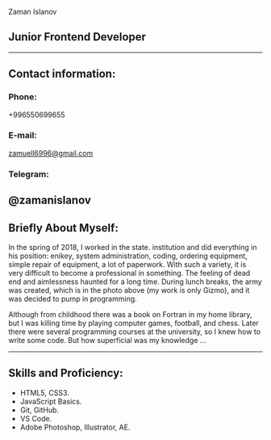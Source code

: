 Zaman Islanov

## Junior Frontend Developer

---
## Contact information:

### Phone: 
+996550699655
### E-mail: 
zamuell6996@gmail.com
### Telegram: 
@zamanislanov
---
## Briefly About Myself:
In the spring of 2018, I worked in the state. institution and did everything in his position: enikey, system administration, coding, ordering equipment, simple repair of equipment, a lot of paperwork. With such a variety, it is very difficult to become a professional in something. The feeling of dead end and aimlessness haunted for a long time. During lunch breaks, the army was created, which is in the photo above (my work is only Gizmo), and it was decided to pump in programming.

Although from childhood there was a book on Fortran in my home library, but I was killing time by playing computer games, football, and chess. Later there were several programming courses at the university, so I knew how to write some code. But how superficial was my knowledge ...

---

## Skills and Proficiency:

- HTML5, CSS3.
- JavaScript Basics.
- Git, GitHub.
- VS Code.
- Adobe Photoshop, Illustrator, AE.
